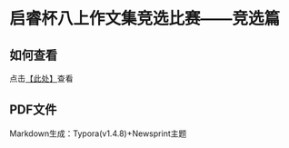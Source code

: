 # 启睿杯八上作文集竞选比赛——竞选篇

## 如何查看
点击[【此处】](./“启睿杯”八上作文集竞选比赛.md)查看

## PDF文件
Markdown生成：Typora(v1.4.8)+Newsprint主题